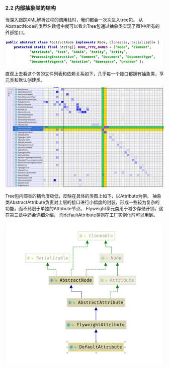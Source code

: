 ### 2.2 内部抽象类的结构

当深入跟踪XML解析过程的调用栈时，我们都会一次次进入tree包。
从AbstractNode的类型名数组中就可以看出Tree包通过抽象类实现了图1中所有的外部接口。

![](/assets/abstrct_nd.png)

直观上去看这个包的文件列表和依赖关系如下，几乎每一个接口都拥有抽象类，享元类和默认创建类。

![](/assets/dependency_matrix.png)

Tree包内部类的耦合度极低，反映在具体的类图上如下，以Attribute为例。
抽象类AbstractAttribute负责对上层的接口进行小幅度的封装，形成一些较为复杂的功能，而不局限于单独的Attribute节点。
Flyweight享元类用于减少存储开销，这在第三章中还会详细介绍。
而defaultAttribute类则在工厂实例化时可以用到。

![](/assets/uml.png)